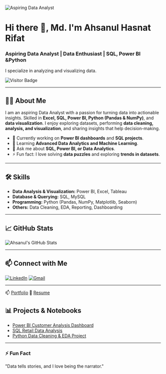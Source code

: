 ![Aspiring Data Analyst](https://media.licdn.com/dms/image/v2/D5616AQFj6WyD8NAnNQ/profile-displaybackgroundimage-shrink_350_1400/B56Zj60kR3HcAY-/0/1756554741803?e=1759363200&v=beta&t=IgkKHiFAUnbm-_YNbxJAm6a9X5D_AjtK2yq1kzXFXYo)
# Hi there 👋, Md. I'm Ahsanul Hasnat Rifat
### Aspiring Data Analyst | Data Enthusiast | SQL, Power BI &Python
I specialize in analyzing and visualizing data.

![Visitor Badge](https://visitor-badge.laobi.icu/badge?page_id=ahsanulhasnat.github.io)

---

## 👨‍💻 About Me
I am an aspiring Data Analyst with a passion for turning data into actionable insights. Skilled in **Excel, SQL, Power BI, Python (Pandas & NumPy)**, and **data visualization**. I enjoy exploring datasets, performing **data cleaning, analysis, and visualization**, and sharing insights that help decision-making.

- 🔭 Currently working on **Power BI dashboards** and **SQL projects**.
- 🌱 Learning **Advanced Data Analytics and Machine Learning**.
- 💬 Ask me about **SQL, Power BI, or Data Analytics**.
- ⚡ Fun fact: I love solving **data puzzles** and exploring **trends in datasets**.

---

## 🛠️ Skills
- **Data Analysis & Visualization:** Power BI, Excel, Tableau
- **Database & Querying:** SQL, MySQL
- **Programming:** Python (Pandas, NumPy, Matplotlib, Seaborn)
- **Others:** Data Cleaning, EDA, Reporting, Dashboarding

---

## 📈 GitHub Stats
![Ahsanul's GitHub Stats](https://github-readme-stats.vercel.app/api?username=ahsanulhasnat&show_icons=true&theme=radical)

---

## 📫 Connect with Me
[![LinkedIn](https://img.shields.io/badge/LinkedIn-blue?style=for-the-badge&logo=linkedin&logoColor=white)](https://www.linkedin.com/in/ahsanulhasnat/)
[![Gmail](https://img.shields.io/badge/Gmail-red?style=for-the-badge&logo=gmail&logoColor=white)](mailto:your-email@example.com)

---

📫 [Portfolio]([https://md-ashanul-hasnat-rifat.github.io/md.ashanul.hssnat.rfiat.github.io/](https://md-ashanul-hasnat-rifat.github.io/mahr-github.io/))  
📄 [Resume]([https://md-ashanul-hasnat-rifat.github.io/md.ashanul.hssnat.rfiat.github.io/](https://md-ashanul-hasnat-rifat.github.io/mahr-github.io/))  

## 📊 Projects & Notebooks
- [Power BI Customer Analysis Dashboard](#)
- [SQL Retail Data Analysis](#)
- [Python Data Cleaning & EDA Project](#)

---

### ⚡ Fun Fact
"Data tells stories, and I love being the narrator."

